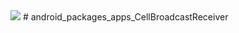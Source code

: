 <img src="https://raw.github.com/TeamBliss-LP/android/lp5.1/bliss-logo.png">
# android_packages_apps_CellBroadcastReceiver
